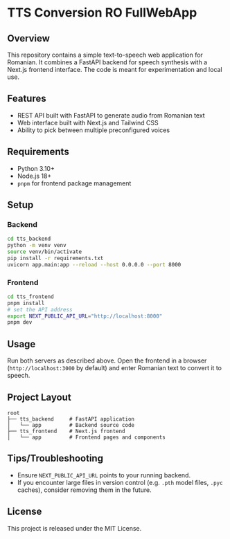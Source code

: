 # TTS Conversion RO FullWebApp

## Overview
This repository contains a simple text-to-speech web application for Romanian. It combines a FastAPI backend for speech synthesis with a Next.js frontend interface. The code is meant for experimentation and local use.

## Features
- REST API built with FastAPI to generate audio from Romanian text
- Web interface built with Next.js and Tailwind CSS
- Ability to pick between multiple preconfigured voices

## Requirements
- Python 3.10+
- Node.js 18+
- `pnpm` for frontend package management

## Setup
### Backend
```bash
cd tts_backend
python -m venv venv
source venv/bin/activate
pip install -r requirements.txt
uvicorn app.main:app --reload --host 0.0.0.0 --port 8000
```

### Frontend
```bash
cd tts_frontend
pnpm install
# set the API address
export NEXT_PUBLIC_API_URL="http://localhost:8000"
pnpm dev
```

## Usage
Run both servers as described above. Open the frontend in a browser (`http://localhost:3000` by default) and enter Romanian text to convert it to speech.

## Project Layout
```
root
├── tts_backend     # FastAPI application
│   └── app         # Backend source code
├── tts_frontend    # Next.js frontend
│   └── app         # Frontend pages and components
```

## Tips/Troubleshooting
- Ensure `NEXT_PUBLIC_API_URL` points to your running backend.
- If you encounter large files in version control (e.g. `.pth` model files, `.pyc` caches), consider removing them in the future.

## License
This project is released under the MIT License.
